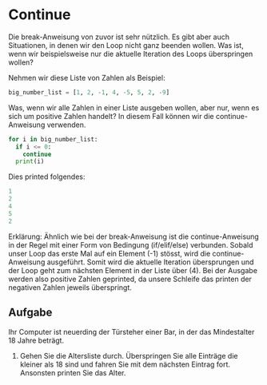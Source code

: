 Continue
=========

Die break-Anweisung von zuvor ist sehr nützlich. Es gibt aber auch Situationen, in denen wir den Loop nicht ganz beenden wollen. 
Was ist, wenn wir beispielsweise nur die aktuelle Iteration des Loops überspringen wollen?

Nehmen wir diese Liste von Zahlen als Beispiel:

```python
big_number_list = [1, 2, -1, 4, -5, 5, 2, -9]
```

Was, wenn wir alle Zahlen in einer Liste ausgeben wollen, aber nur, wenn es sich um positive Zahlen handelt? 
In diesem Fall können wir die continue-Anweisung verwenden.

```python
for i in big_number_list:
  if i <= 0:
    continue
  print(i)
```

Dies printed folgendes:

```python
1
2
4
5
2
```

Erklärung: Ähnlich wie bei der break-Anweisung ist die continue-Anweisung in der Regel mit einer Form von Bedingung (if/elif/else) verbunden.
Sobald unser Loop das erste Mal auf ein Element (-1) stösst, wird die continue-Anweisung ausgeführt. Somit wird die aktuelle Iteration übersprungen 
und der Loop geht zum nächsten Element in der Liste über (4).
Bei der Ausgabe werden also positive Zahlen geprinted, da unsere Schleife das printen der negativen Zahlen jeweils überspringt.

Aufgabe
--------

Ihr Computer ist neuerding der Türsteher einer Bar, in der das Mindestalter 18 Jahre beträgt.

1. Gehen Sie die Altersliste durch. Überspringen Sie alle Einträge die kleiner als 18 sind und fahren Sie mit dem nächsten Eintrag fort. 
   Ansonsten printen Sie das Alter.
